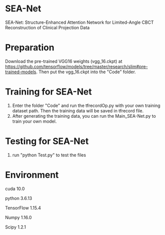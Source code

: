 # SEA-Net
SEA-Net: Structure-Enhanced Attention Network for Limited-Angle CBCT Reconstruction of Clinical Projection Data

# Preparation
Download the pre-trained VGG16 weights (vgg_16.ckpt) at https://github.com/tensorflow/models/tree/master/research/slim#pre-trained-models.
Then put the vgg_16.ckpt into the "Code" folder.

# Training for SEA-Net
1. Enter the folder "Code" and run the tfrecordOp.py with your own training dataset path. Then the training data will be saved in tfrecord file.
2. After generating the training data, you can run the Main_SEA-Net.py to train your own model.

# Testing for SEA-Net
1. run "python Test.py" to test the files

# Environment

cuda 10.0

python 3.6.13

TensorFlow 1.15.4

Numpy 1.16.0

Scipy 1.2.1

